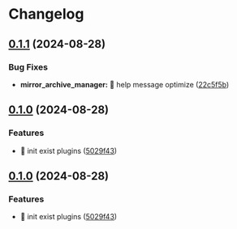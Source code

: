 # Changelog

## [0.1.1](https://github.com/Aimerny/MCDRPlugins/compare/mirror_archive_manager-v0.1.0...mirror_archive_manager-v0.1.1) (2024-08-28)


### Bug Fixes

* **mirror_archive_manager:** :bug: help message optimize ([22c5f5b](https://github.com/Aimerny/MCDRPlugins/commit/22c5f5b3b4f7aad66743c3ed4d9b9d63c97e4b15))

## [0.1.0](https://github.com/Aimerny/MCDRPlugins/compare/mirror_archive_manager-v0.0.2...mirror_archive_manager-v0.1.0) (2024-08-28)


### Features

* :tada: init exist plugins ([5029f43](https://github.com/Aimerny/MCDRPlugins/commit/5029f430f3a376878270a08124a73cad63af7bc5))

## [0.1.0](https://github.com/Aimerny/MCDRPlugins/compare/mirror_archive_manager-v0.0.2...mirror_archive_manager-v0.1.0) (2024-08-28)


### Features

* :tada: init exist plugins ([5029f43](https://github.com/Aimerny/MCDRPlugins/commit/5029f430f3a376878270a08124a73cad63af7bc5))
